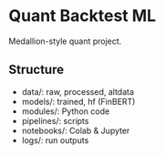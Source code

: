 # Quant Backtest ML

Medallion-style quant project.

## Structure
- data/: raw, processed, altdata
- models/: trained, hf (FinBERT)
- modules/: Python code
- pipelines/: scripts
- notebooks/: Colab & Jupyter
- logs/: run outputs
